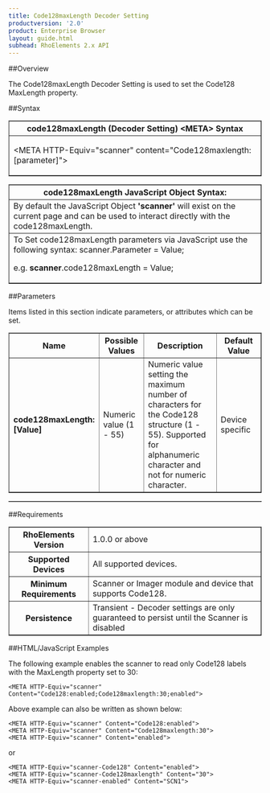 ```yaml
---
title: Code128maxLength Decoder Setting
productversion: '2.0'
product: Enterprise Browser
layout: guide.html
subhead: RhoElements 2.x API
---
```


##Overview

The Code128maxLength Decoder Setting is used to set the Code128 MaxLength property.

##Syntax

<table class="facelift" style="width:100%" border="1" padding="5px"> <tr><th class="tableHeading">code128maxLength (Decoder Setting) &lt;META&gt; Syntax
</th></tr><tr><td class="clsSyntaxCells clsOddRow"><p>&lt;META HTTP-Equiv="scanner" content="Code128maxlength:[parameter]"&gt;</p></td></tr></table>
<table class="facelift" style="width:100%" border="1" padding="5px"> <tr><th class="tableHeading">code128maxLength JavaScript Object Syntax:</th></tr><tr><td class="clsSyntaxCells clsOddRow">
By default the JavaScript Object <b>'scanner'</b> will exist on the current page and can be used to interact directly with the code128maxLength.
</td></tr><tr><td class="clsSyntaxCells clsEvenRow">
To Set code128maxLength parameters via JavaScript use the following syntax: scanner.Parameter = Value;
<P />e.g. <b>scanner</b>.code128maxLength = Value;
</td></tr></table>

##Parameters


Items listed in this section indicate parameters, or attributes which can be set.
<table class="facelift" style="width:100%" border="1" padding="5px"> <col width="20%" /><col width="20%" /><col width="38%" /><col width="22%" /><tr><th class="tableHeading">Name</th><th class="tableHeading">Possible Values</th><th class="tableHeading">Description</th><th class="tableHeading">Default Value</th></tr><tr><td class="clsSyntaxCells clsOddRow"><b>code128maxLength:[Value]
</b></td><td class="clsSyntaxCells clsOddRow">Numeric value (1 - 55)</td><td class="clsSyntaxCells clsOddRow">Numeric value setting the maximum number of characters for the Code128 structure (1 - 55). Supported for alphanumeric character and not for numeric character.</td><td class="clsSyntaxCells clsOddRow">Device specific</td></tr></table>
<table class="facelift" style="width:100%" border="1" padding="5px"> <col width="78%" /><col width="8%" /><col width="1%" /><col width="5%" /><col width="1%" /><col width="5%" /><col width="2%" /></table>





##Requirements

<table class="facelift" style="width:100%" border="1" padding="5px"> <tr><th class="tableHeading">RhoElements Version</th><td class="clsSyntaxCell clsEvenRow">1.0.0 or above
</td></tr><tr><th class="tableHeading">Supported Devices</th><td class="clsSyntaxCell clsOddRow">All supported devices.</td></tr><tr><th class="tableHeading">Minimum Requirements</th><td class="clsSyntaxCell clsOddRow">Scanner or Imager module and device that supports Code128.</td></tr><tr><th class="tableHeading">Persistence</th><td class="clsSyntaxCell clsEvenRow">Transient - Decoder settings are only guaranteed to persist until the Scanner is disabled</td></tr></table>


##HTML/JavaScript Examples

The following example enables the scanner to read only Code128 labels with the MaxLength property set to 30:

	<META HTTP-Equiv="scanner" Content="Code128:enabled;Code128maxlength:30;enabled">
	
Above example can also be written as shown below:

	<META HTTP-Equiv="scanner" Content="Code128:enabled">
	<META HTTP-Equiv="scanner" Content="Code128maxlength:30">
	<META HTTP-Equiv="scanner" Content="enabled">
	
or

	<META HTTP-Equiv="scanner-Code128" Content="enabled">
	<META HTTP-Equiv="scanner-Code128maxlength" Content="30">
	<META HTTP-Equiv="scanner-enabled" Content="SCN1">
	





